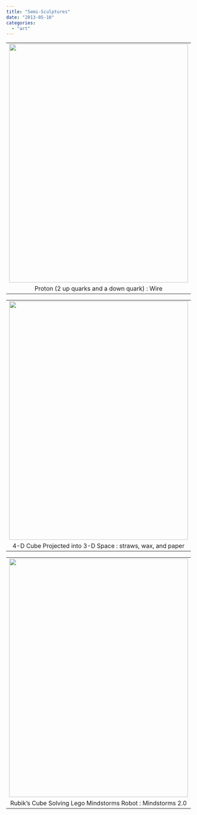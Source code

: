 ```yaml
---
title: "Semi-Sculptures"
date: "2013-05-10"
categories: 
  - "art"
---
```


<table align="center" cellpadding="0" cellspacing="0" style="margin-left: auto; margin-right: auto; text-align: center;"><tbody><tr><td style="text-align: center;"><a style="margin-left: auto; margin-right: auto;"><img border="0" height="640" src="/wp-content/uploads/2013/05/img_1098-225x300-1.jpg" width="480"></a></td></tr><tr><td style="text-align: center;">Proton (2 up quarks and a down quark) : Wire</td></tr></tbody></table>

<table align="center" cellpadding="0" cellspacing="0" style="margin-left: auto; margin-right: auto; text-align: center;"><tbody><tr><td style="text-align: center;"><a style="margin-left: auto; margin-right: auto;"><img border="0" height="640" src="/wp-content/uploads/2013/05/img_1078-225x300-1.jpg" width="480"></a></td></tr><tr><td style="text-align: center;">4-D Cube Projected into 3-D Space : straws, wax, and paper</td></tr></tbody></table>

<table align="center" cellpadding="0" cellspacing="0" style="margin-left: auto; margin-right: auto; text-align: center;"><tbody><tr><td style="text-align: center;"><a style="margin-left: auto; margin-right: auto;"><img border="0" height="640" src="/wp-content/uploads/2013/05/IMG_0813.jpg" width="480"></a></td></tr><tr><td style="text-align: center;">Rubik’s Cube Solving Lego Mindstorms Robot : Mindstorms 2.0</td></tr></tbody></table>
